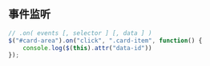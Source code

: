 ## 事件监听

```javascript
// .on( events [, selector ] [, data ] )
$("#card-area").on("click", ".card-item", function() {
	console.log($(this).attr("data-id"))
});
```
